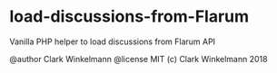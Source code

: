 # load-discussions-from-Flarum
Vanilla PHP helper to load discussions from Flarum API

 @author Clark Winkelmann
 @license MIT (c) Clark Winkelmann 2018
